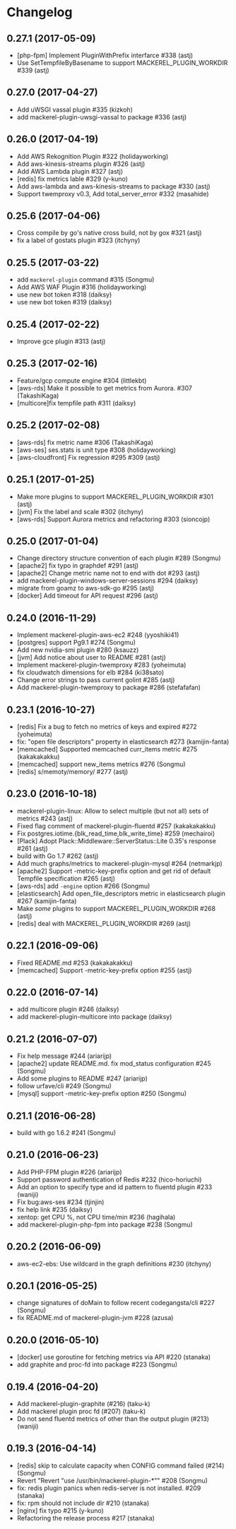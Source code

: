# Changelog

## 0.27.1 (2017-05-09)

* [php-fpm] Implement PluginWithPrefix interfarce #338 (astj)
* Use SetTempfileByBasename to support MACKEREL_PLUGIN_WORKDIR #339 (astj)


## 0.27.0 (2017-04-27)

* Add uWSGI vassal plugin #335 (kizkoh)
* add mackerel-plugin-uwsgi-vassal to package #336 (astj)


## 0.26.0 (2017-04-19)

* Add AWS Rekognition Plugin #322 (holidayworking)
* Add aws-kinesis-streams plugin #326 (astj)
* Add AWS Lambda plugin #327 (astj)
* [redis] fix metrics lable #329 (y-kuno)
* Add aws-lambda and aws-kinesis-streams to package #330 (astj)
* Support twemproxy v0.3, Add total_server_error #332 (masahide)


## 0.25.6 (2017-04-06)

* Cross compile by go's native cross build, not by gox #321 (astj)
* fix a label of gostats plugin #323 (itchyny)


## 0.25.5 (2017-03-22)

* add `mackerel-plugin` command #315 (Songmu)
* Add AWS WAF Plugin #316 (holidayworking)
* use new bot token #318 (daiksy)
* use new bot token #319 (daiksy)


## 0.25.4 (2017-02-22)

* Improve gce plugin #313 (astj)


## 0.25.3 (2017-02-16)

* Feature/gcp compute engine #304 (littlekbt)
* [aws-rds] Make it possible to get metrics from Aurora. #307 (TakashiKaga)
* [multicore]fix tempfile path #311 (daiksy)


## 0.25.2 (2017-02-08)

* [aws-rds] fix metric name #306 (TakashiKaga)
* [aws-ses] ses.stats is unit type #308 (holidayworking)
* [aws-cloudfront] Fix regression #295 #309 (astj)


## 0.25.1 (2017-01-25)

* Make more plugins to support MACKEREL_PLUGIN_WORKDIR #301 (astj)
* [jvm] Fix the label and scale #302 (itchyny)
* [aws-rds] Support Aurora metrics and refactoring #303 (sioncojp)


## 0.25.0 (2017-01-04)

* Change directory structure convention of each plugin #289 (Songmu)
* [apache2] fix typo in graphdef #291 (astj)
* [apache2] Change metric name not to end with dot #293 (astj)
* add mackerel-plugin-windows-server-sessions #294 (daiksy)
* migrate from goamz to aws-sdk-go #295 (astj)
* [docker] Add timeout for API request #296 (astj)


## 0.24.0 (2016-11-29)

* Implement mackerel-plugin-aws-ec2 #248 (yyoshiki41)
* [postgres] support Pg9.1 #274 (Songmu)
* Add new nvidia-smi plugin #280 (ksauzz)
* [jvm] Add notice about user to README #281 (astj)
* Implement mackerel-plugin-twemproxy #283 (yoheimuta)
* fix cloudwatch dimensions for elb #284 (ki38sato)
* Change error strings to pass current golint #285 (astj)
* Add mackerel-plugin-twemproxy to package #286 (stefafafan)


## 0.23.1 (2016-10-27)

* [redis] Fix a bug to fetch no metrics of keys and expired #272 (yoheimuta)
* fix: "open file descriptors" property in elasticsearch  #273 (kamijin-fanta)
* [memcached] Supported memcached curr_items metric #275 (kakakakakku)
* [memcached] support new_items metrics #276 (Songmu)
* [redis] s/memoty/memory/ #277 (astj)


## 0.23.0 (2016-10-18)

* mackerel-plugin-linux: Allow to select multiple (but not all) sets of metrics #243 (astj)
* Fixed flag comment of mackerel-plugin-fluentd #257 (kakakakakku)
* Fix postgres.iotime.{blk_read_time,blk_write_time} #259 (mechairoi)
* [Plack] Adopt Plack::Middleware::ServerStatus::Lite 0.35's response #261 (astj)
* build with Go 1.7 #262 (astj)
* Add much graphs/metrics to mackerel-plugin-mysql #264 (netmarkjp)
* [apache2] Support -metric-key-prefix option and get rid of default Tempfile specification #265 (astj)
* [aws-rds] add `-engine` option #266 (Songmu)
* [elasticsearch] Add open_file_descriptors metric in elasticsearch plugin #267 (kamijin-fanta)
* Make *some* plugins to support MACKEREL_PLUGIN_WORKDIR #268 (astj)
* [redis] deal with MACKEREL_PLUGIN_WORKDIR #269 (astj)


## 0.22.1 (2016-09-06)

* Fixed README.md #253 (kakakakakku)
* [memcached] Support -metric-key-prefix option  #255 (astj)


## 0.22.0 (2016-07-14)

* add multicore plugin #246 (daiksy)
* add mackerel-plugin-multicore into package (daiksy)


## 0.21.2 (2016-07-07)

* Fix help message #244 (ariarijp)
* [apache2] update README.md. fix mod_status configuration #245 (Songmu)
* Add some plugins to README #247 (ariarijp)
* follow urfave/cli #249 (Songmu)
* [mysql] support -metric-key-prefix option #250 (Songmu)


## 0.21.1 (2016-06-28)

* build with go 1.6.2 #241 (Songmu)


## 0.21.0 (2016-06-23)

* Add PHP-FPM plugin #226 (ariarijp)
* Support password authentication of Redis #232 (hico-horiuchi)
* Add an option to specify type and id pattern to fluentd plugin #233 (waniji)
* Fix bug:aws-ses #234 (tjinjin)
* fix help link #235 (daiksy)
* xentop: get CPU %, not CPU time/min #236 (hagihala)
* add mackerel-plugin-php-fpm into package #238 (Songmu)


## 0.20.2 (2016-06-09)

* aws-ec2-ebs: Use wildcard in the graph definitions #230 (itchyny)


## 0.20.1 (2016-05-25)

* change signatures of doMain to follow recent codegangsta/cli #227 (Songmu)
* fix README.md of mackerel-plugin-jvm #228 (azusa)


## 0.20.0 (2016-05-10)

* [docker] use goroutine for fetching metrics via API #220 (stanaka)
* add graphite and proc-fd into package #223 (Songmu)


## 0.19.4 (2016-04-20)

* Add mackerel-plugin-graphite (#216) (taku-k)
* Add mackerel plugin proc fd (#207) (taku-k)
* Do not send fluentd metrics of other than the output plugin (#213) (waniji)

## 0.19.3 (2016-04-14)

* [redis] skip to calculate capacity when CONFIG command failed (#214) (Songmu)
* Revert "Revert "use /usr/bin/mackerel-plugin-*"" #208 (Songmu)
* fix: redis plugin panics when redis-server is not installed. #209 (stanaka)
* fix: rpm should not include dir #210 (stanaka)
* [nginx] fix typo #215 (y-kuno)
* Refactoring the release process #217 (stanaka)
